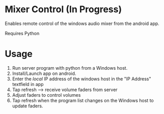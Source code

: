 # Mixer Control (In Progress)
Enables remote control of the windows audio mixer from the android app. 

Requires Python

# Usage
1. Run server program with python from a Windows host.
2. Install/Launch app on android.
3. Enter the *local* IP address of the windows host in the "IP Address" textfield in app
4. Tap refresh --> receive volume faders from server
5. Adjust faders to control volumes
6. Tap refresh when the program list changes on the Windows host to update faders.

